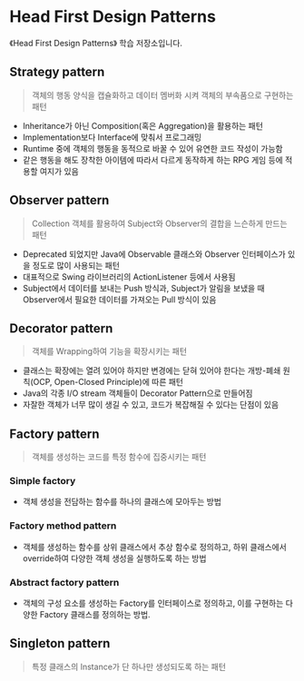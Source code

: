 # Head First Design Patterns
《Head First Design Patterns》 학습 저장소입니다.

## Strategy pattern
> 객체의 행동 양식을 캡슐화하고 데이터 멤버화 시켜 객체의 부속품으로 구현하는 패턴
- Inheritance가 아닌 Composition(혹은 Aggregation)을 활용하는 패턴
- Implementation보다 Interface에 맞춰서 프로그래밍
- Runtime 중에 객체의 행동을 동적으로 바꿀 수 있어 유연한 코드 작성이 가능함
- 같은 행동을 해도 장착한 아이템에 따라서 다르게 동작하게 하는 RPG 게임 등에 적용할 여지가 있음

## Observer pattern
> Collection 객체를 활용하여 Subject와 Observer의 결합을 느슨하게 만드는 패턴
- Deprecated 되었지만 Java에 Observable 클래스와 Observer 인터페이스가 있을 정도로 많이 사용되는 패턴
- 대표적으로 Swing 라이브러리의 ActionListener 등에서 사용됨
- Subject에서 데이터를 보내는 Push 방식과, Subject가 알림을 보냈을 때 Observer에서 필요한 데이터를 가져오는 Pull 방식이 있음

## Decorator pattern
> 객체를 Wrapping하여 기능을 확장시키는 패턴
- 클래스는 확장에는 열려 있어야 하지만 변경에는 닫혀 있어야 한다는 개방-폐쇄 원칙(OCP, Open-Closed Principle)에 따른 패턴
- Java의 각종 I/O stream 객체들이 Decorator Pattern으로 만들어짐
- 자잘한 객체가 너무 많이 생길 수 있고, 코드가 복잡해질 수 있다는 단점이 있음

## Factory pattern
> 객체를 생성하는 코드를 특정 함수에 집중시키는 패턴
### Simple factory
- 객체 생성을 전담하는 함수를 하나의 클래스에 모아두는 방법
### Factory method pattern
- 객체를 생성하는 함수를 상위 클래스에서 추상 함수로 정의하고, 하위 클래스에서 override하여 다양한 객체 생성을 실행하도록 하는 방법
### Abstract factory pattern
- 객체의 구성 요소를 생성하는 Factory를 인터페이스로 정의하고, 이를 구현하는 다양한 Factory 클래스를 정의하는 방법.

## Singleton pattern
> 특정 클래스의 Instance가 단 하나만 생성되도록 하는 패턴
